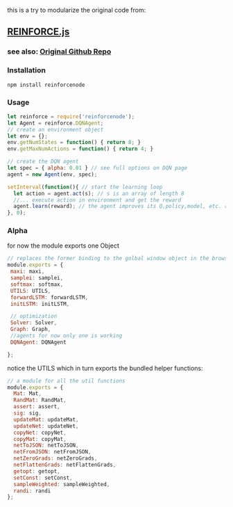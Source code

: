 this is a try to modularize the original code from:
## [REINFORCE.js](http://cs.stanford.edu/people/karpathy/reinforcejs/ "REINFORCE.js Demo Page")
### see also: [Original Github Repo](https://github.com/karpathy/reinforcejs "Github Repo")

### Installation
    npm install reinforcenode

### Usage

  ```javascript
  let reinforce = require('reinforcenode');
  let Agent = reinforce.DQNAgent;
  // create an environment object
  let env = {};
  env.getNumStates = function() { return 8; }
  env.getMaxNumActions = function() { return 4; }

  // create the DQN agent
  let spec = { alpha: 0.01 } // see full options on DQN page
  agent = new Agent(env, spec);

  setInterval(function(){ // start the learning loop
    let action = agent.act(s); // s is an array of length 8
    //... execute action in environment and get the reward
    agent.learn(reward); // the agent improves its Q,policy,model, etc. reward is a float
  }, 0);
  ```
  
### Alpha
for now the module exports one Object
  
   ```javascript
  // replaces the former binding to the golbal window object in the browser
  module.exports = {
    maxi: maxi,
    samplei: samplei,
    softmax: softmax,
    UTILS: UTILS,
    forwardLSTM: forwardLSTM,
    initLSTM: initLSTM,
  
    // optimization
    Solver: Solver,
    Graph: Graph,
    //agents for now only one is working
    DQNAgent: DQNAgent
  
  };
  ```
notice the UTILS which in turn exports the bundled helper functions:
  
  ```javascript
  // a module for all the util functions
  module.exports = {
    Mat: Mat,
    RandMat: RandMat,
    assert: assert,
    sig: sig,
    updateMat: updateMat,
    updateNet: updateNet,
    copyNet: copyNet,
    copyMat: copyMat,
    netToJSON: netToJSON,
    netFromJSON: netFromJSON,
    netZeroGrads: netZeroGrads,
    netFlattenGrads: netFlattenGrads,
    getopt: getopt,
    setConst: setConst,
    sampleWeighted: sampleWeighted,
    randi: randi
  };
  ```
